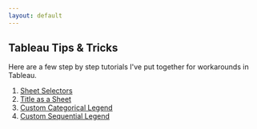```yaml
---
layout: default
---
```

## Tableau Tips & Tricks

Here are a few step by step tutorials I've put together for workarounds in Tableau. 

1. [Sheet Selectors](content\tableau_tips_and_tricks\Tableau-Tips-Tricks-1-Sheet-Selectors.html) 
2. [Title as a Sheet](content\tableau_tips_and_tricks\Tableau-Tips-Tricks-2-Title-as-a-Sheet.html)
3. [Custom Categorical Legend](content\tableau_tips_and_tricks\Tableau-Tips-Tricks-3-Custom-Categorical-Legend.html)
4. [Custom Sequential Legend](content\tableau_tips_and_tricks\Tableau-Tips-Tricks-4-Custom-Sequential-Legend.html)








